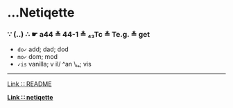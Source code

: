 # …Netiqette

### ∵ (‥) ∴ ☛ a44 ≛ 44-1 ≛ ₄₃Tc ≛ Te.g. ≛ get

* `do✓` add; dad; dod
* `mo✓` dom; mod
* `✓is` vanilla; v il/ ^an \ₗₐ; vis


---
[Link ∷ README](./README.md)

**[Link ∷ netiqette](./netiqette.md)**

